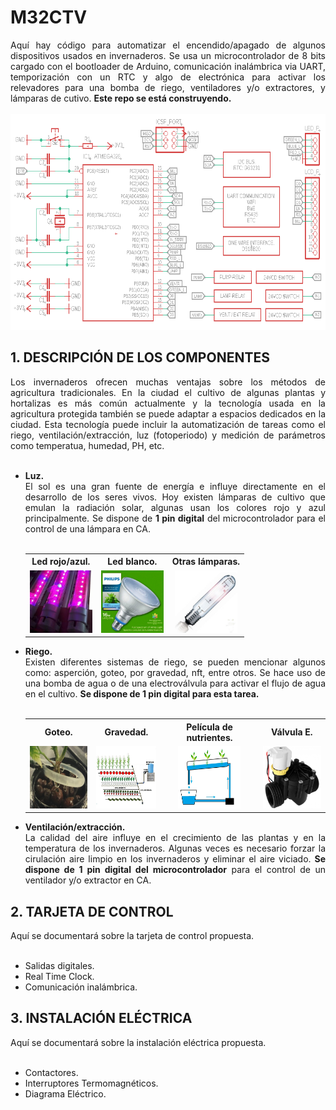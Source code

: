 # M32CTV

<div align="justify">Aquí hay código para automatizar el encendido/apagado de algunos dispositivos usados en invernaderos. Se usa un microcontrolador de 8 bits cargado con el bootloader de Arduino, comunicación inalámbrica via UART, temporización con un RTC y algo de electrónica para activar los relevadores para una bomba de riego, ventiladores y/o extractores, y lámparas de cutivo. <b>Este repo se está construyendo.</b></div>
<br>
<div align="center"><img src="./src/R9-46W.png" alt="imagen" width="675" height="345"/><br></div>

## 1. DESCRIPCIÓN DE LOS COMPONENTES
<div align="justify">Los invernaderos ofrecen muchas ventajas sobre los métodos de agricultura tradicionales. En la ciudad el cultivo de algunas plantas y hortalizas es más común actualmente y la tecnología usada en la agricultura protegida también se puede adaptar a espacios dedicados en la ciudad. Esta tecnología puede incluir la automatización de tareas como el riego, ventilación/extracción, luz (fotoperiodo) y medición de parámetros como temperatua, humedad, PH, etc.
</div>
<br>

<div>
<ul>
 <li align="justify"><b>Luz.</b><br>El sol es una gran fuente de energía e influye directamente en el desarrollo de los seres vivos. Hoy existen lámparas de cultivo que emulan la radiación solar, algunas usan los colores rojo y azul principalmente. Se dispone de <b>1 pin digital</b> del microcontrolador para el control de una lámpara en CA.</li><br>
<table align="center">
  <tr>
    <th>Led rojo/azul.</th>
    <th>Led blanco.</th>
    <th>Otras lámparas.</th>
  </tr>
  <tr>
    <td align="center"><img src="./src/hyd_l.jpg" alt="imagen" width="100" height="100"/></td>
    <td align="center"><img src="./src/phi_lw.jpg" alt="imagen" width="100" height="100"/></td>
    <td align="center"><img src="./src/phi_so.jpg" alt="imagen" width="100" height="100"/></td>
  </tr>
</table>
 <li align="justify"><b>Riego.</b><br>Existen diferentes sistemas de riego, se pueden mencionar algunos como: asperción, goteo, por gravedad, nft, entre otros. Se hace uso de una bomba de agua o de una electroválvula para activar el flujo de agua en el cultivo. <b>Se dispone de 1 pin digital para esta tarea.</b></li><br>
 <table align="center">
  <tr>
    <th>Goteo.</th>
    <th>Gravedad.</th>
    <th>Película de nutrientes.</th>
   <th>Válvula E.</th>
  </tr>
  <tr>
    <td align="center"><img src="./src/goteo.jpg" alt="imagen" width="100" height="100"/></td>
    <td align="center"><img src="./src/grav1.jpg" alt="imagen" width="100" height="100"/></td>
    <td align="center"><img src="./src/NFT.jpg" alt="imagen" width="100" height="100"/></td>
    <td align="center"><img src="./src/valve.jpg" alt="imagen" width="100" height="100"/></td>
  </tr>
</table>
<li align="justify"><b>Ventilación/extracción.</b><br>La calidad del aire influye en el crecimiento de las plantas y en la temperatura de los invernaderos. Algunas veces es necesario forzar la cirulación aire limpio en los invernaderos y eliminar el aire viciado. <b>Se dispone de 1 pin digital del microcontrolador</b> para el control de un ventilador y/o extractor en CA.</li>
</ul>
</div>

## 2. TARJETA DE CONTROL
<div align="justify">Aquí se documentará sobre la tarjeta de control propuesta.</div><br>
<ul>
<li>Salidas digitales.</li>
<li>Real Time Clock.</li>
<li>Comunicación inalámbrica.</li>
</ul>

## 3. INSTALACIÓN ELÉCTRICA
<div align="justify">Aquí se documentará sobre la instalación eléctrica propuesta.</div><br>

<ul>
<li>Contactores.</li>
<li>Interruptores Termomagnéticos.</li>
<li>Diagrama Eléctrico.</li>
</ul>
